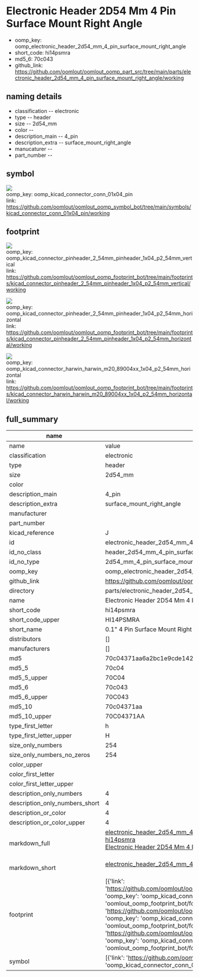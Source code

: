 # Electronic Header 2D54 Mm 4 Pin Surface Mount Right Angle

  
* oomp_key: oomp_electronic_header_2d54_mm_4_pin_surface_mount_right_angle 
* short_code: hi14psmra
* md5_6: 70c043  
* github_link: https://github.com/oomlout/oomlout_oomp_part_src/tree/main/parts/electronic_header_2d54_mm_4_pin_surface_mount_right_angle/working  
## naming details
* classification -- electronic
* type -- header
* size -- 2d54_mm
* color -- 
* description_main -- 4_pin
* description_extra -- surface_mount_right_angle
* manucaturer -- 
* part_number -- 



## symbol

![](symbol/0/working/working_600.png)  
oomp_key: oomp_kicad_connector_conn_01x04_pin  
link: https://github.com/oomlout/oomlout_oomp_symbol_bot/tree/main/symbols/kicad_connector_conn_01x04_pin/working  

## footprint

![](footprint/0/working/working_600.png)  
oomp_key: oomp_kicad_connector_pinheader_2_54mm_pinheader_1x04_p2_54mm_vertical  
link: https://github.com/oomlout/oomlout_oomp_footprint_bot/tree/main/footprints/kicad_connector_pinheader_2_54mm_pinheader_1x04_p2_54mm_vertical/working  

![](footprint/0/working/working_600.png)  
oomp_key: oomp_kicad_connector_pinheader_2_54mm_pinheader_1x04_p2_54mm_horizontal  
link: https://github.com/oomlout/oomlout_oomp_footprint_bot/tree/main/footprints/kicad_connector_pinheader_2_54mm_pinheader_1x04_p2_54mm_horizontal/working  

![](footprint/0/working/working_600.png)  
oomp_key: oomp_kicad_connector_harwin_harwin_m20_89004xx_1x04_p2_54mm_horizontal  
link: https://github.com/oomlout/oomlout_oomp_footprint_bot/tree/main/footprints/kicad_connector_harwin_harwin_m20_89004xx_1x04_p2_54mm_horizontal/working  

## full_summary
| name | value | 
| --- | --- | 
| name | value | 
| classification | electronic | 
| type | header | 
| size | 2d54_mm | 
| color |  | 
| description_main | 4_pin | 
| description_extra | surface_mount_right_angle | 
| manufacturer |  | 
| part_number |  | 
| kicad_reference | J | 
| id | electronic_header_2d54_mm_4_pin_surface_mount_right_angle | 
| id_no_class | header_2d54_mm_4_pin_surface_mount_right_angle | 
| id_no_type | 2d54_mm_4_pin_surface_mount_right_angle | 
| oomp_key | oomp_electronic_header_2d54_mm_4_pin_surface_mount_right_angle | 
| github_link | https://github.com/oomlout/oomlout_oomp_part_src/tree/main/parts/electronic_header_2d54_mm_4_pin_surface_mount_right_angle/working | 
| directory | parts/electronic_header_2d54_mm_4_pin_surface_mount_right_angle | 
| name | Electronic Header 2D54 Mm 4 Pin Surface Mount Right Angle | 
| short_code | hi14psmra | 
| short_code_upper | HI14PSMRA | 
| short_name | 0.1" 4 Pin Surface Mount Right Angle Header | 
| distributors | [] | 
| manufacturers | [] | 
| md5 | 70c04371aa6a2bc1e9cde142ebdd5cea | 
| md5_5 | 70c04 | 
| md5_5_upper | 70C04 | 
| md5_6 | 70c043 | 
| md5_6_upper | 70C043 | 
| md5_10 | 70c04371aa | 
| md5_10_upper | 70C04371AA | 
| type_first_letter | h | 
| type_first_letter_upper | H | 
| size_only_numbers | 254 | 
| size_only_numbers_no_zeros | 254 | 
| color_upper |  | 
| color_first_letter |  | 
| color_first_letter_upper |  | 
| description_only_numbers | 4 | 
| description_only_numbers_short | 4 | 
| description_or_color | 4 | 
| description_or_color_upper | 4 | 
| markdown_full | [electronic_header_2d54_mm_4_pin_surface_mount_right_angle](https://github.com/oomlout/oomlout_oomp_part_src/tree/main/parts/electronic_header_2d54_mm_4_pin_surface_mount_right_angle/working)<br>[hi14psmra](https://github.com/oomlout/oomlout_oomp_part_src/tree/main/parts/electronic_header_2d54_mm_4_pin_surface_mount_right_angle/working)<br>[Electronic Header 2D54 Mm 4 Pin Surface Mount Right Angle](https://github.com/oomlout/oomlout_oomp_part_src/tree/main/parts/electronic_header_2d54_mm_4_pin_surface_mount_right_angle/working)<br><br> | 
| markdown_short | [electronic_header_2d54_mm_4_pin_surface_mount_right_angle](https://github.com/oomlout/oomlout_oomp_part_src/tree/main/parts/electronic_header_2d54_mm_4_pin_surface_mount_right_angle/working)<br><br> | 
| footprint | [{'link': 'https://github.com/oomlout/oomlout_oomp_footprint_bot/tree/main/foootprntss/kicad_connector_pinheader_2_54mm_pinheader_1x04_p2_54mm_vertical', 'oomp_key': 'oomp_kicad_connector_pinheader_2_54mm_pinheader_1x04_p2_54mm_vertical', 'directory': 'oomlout_oomp_footprint_bot/footprints/kicad_connector_pinheader_2_54mm_pinheader_1x04_p2_54mm_vertical//working/working.kicad_mod'}, {'link': 'https://github.com/oomlout/oomlout_oomp_footprint_bot/tree/main/foootprntss/kicad_connector_pinheader_2_54mm_pinheader_1x04_p2_54mm_horizontal', 'oomp_key': 'oomp_kicad_connector_pinheader_2_54mm_pinheader_1x04_p2_54mm_horizontal', 'directory': 'oomlout_oomp_footprint_bot/footprints/kicad_connector_pinheader_2_54mm_pinheader_1x04_p2_54mm_horizontal//working/working.kicad_mod'}, {'link': 'https://github.com/oomlout/oomlout_oomp_footprint_bot/tree/main/foootprntss/kicad_connector_harwin_harwin_m20_89004xx_1x04_p2_54mm_horizontal', 'oomp_key': 'oomp_kicad_connector_harwin_harwin_m20_89004xx_1x04_p2_54mm_horizontal', 'directory': 'oomlout_oomp_footprint_bot/footprints/kicad_connector_harwin_harwin_m20_89004xx_1x04_p2_54mm_horizontal//working/working.kicad_mod'}] | 
| symbol | [{'link': 'https://github.com/oomlout/oomlout_oomp_symbol_bot/tree/main/symbols/kicad_connector_conn_01x04_pin', 'oomp_key': 'oomp_kicad_connector_conn_01x04_pin', 'directory': 'oomlout_oomp_symbol_bot/symbols/kicad_connector_conn_01x04_pin//working/working.kicad_sym'}] | 
